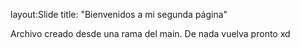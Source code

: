 layout:Slide
title: "Bienvenidos a mi segunda página"

Archivo creado desde una rama del main.
De nada vuelva pronto xd
